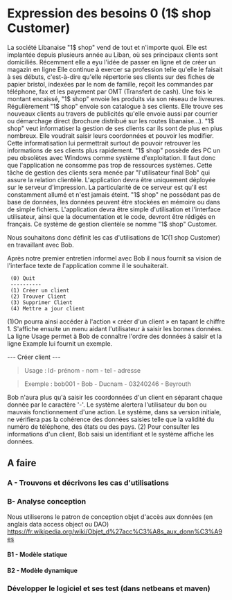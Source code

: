 # Expression des besoins 0 (1$ shop Customer)

La société Libanaise "1$ shop" vend de tout et n'importe quoi. Elle est implantée depuis plusieurs année au Liban, où ses principaux clients sont domiciliés. Récemment elle a eyu l'idée de passer en ligne et de créer un magazin en ligne Elle continue à exercer sa profession telle qu'elle le faisait à ses débuts, c'est-à-dire qu'elle répertorie ses clients sur des fiches de papier bristol, indexées par le nom de famille, reçoit les commandes par téléphone, fax et les payement par OMT (Transfert de cash). Une fois le montant encaissé, "1$ shop" envoie les produits via son réseau de livreures. Régulièrement "1$ shop" envoie son catalogue à ses clients. Elle trouve ses nouveaux clients au travers de publicités qu'elle envoie aussi par courrier ou démarchage direct (brochure distribué sur les routes libanaise…).
"1$ shop" veut informatiser la gestion de ses clients car ils sont de plus en plus nombreux. Elle voudrait saisir leurs coordonnées et pouvoir les modifier. Cette informatisation lui permettrait surtout de pouvoir retrouver les informations de ses clients plus rapidement. "1$ shop" possède des PC un peu obsolètes avec Windows comme système d'exploitation. Il faut donc que l'application ne consomme pas trop de ressources systèmes.
Cette tâche de gestion des clients sera menée par "l'utilisateur final Bob" qui assure la relation clientèle. L'application devra être uniquement déployée sur le serveur d'impression. La particularité de ce serveur est qu'il est constamment allumé et n'est jamais éteint. "1$ shop" ne possédant pas de base de données, les données peuvent être stockées en mémoire ou dans de simple fichiers. L'application devra être simple d'utilisation et l'interface utilisateur, ainsi que la documentation et le code, devront être rédigés en français. Ce système de gestion clientèle se nomme "1$ shop" Customer.

Nous souhaitons donc définit les cas d'utilisations de 1$C (1$ shop Customer) en travaillant avec Bob.

Après notre premier entretien informel avec Bob il nous fournit sa vision de l'interface texte de l'application comme il le souhaiterait.

```
 (0) Quit
 ----------
 (1) Créer un client
 (2) Trouver Client
 (3) Supprimer Client
 (4) Mettre a jour client
```

(1)On pourra ainsi accéder à l'action « créer d'un client » en tapant le chiffre 1. S'affiche ensuite un menu aidant l'utilisateur à saisir les bonnes données. La ligne Usage permet à Bob de connaître l'ordre des données à saisir et la ligne Example lui fournit un exemple.

--- Créer client ---
> Usage : Id- prénom - nom - tel - adresse

> Exemple : bob001 - Bob - Ducnam - 03240246 - Beyrouth

Bob n'aura plus qu'à saisir les coordonnées d'un client en séparant chaque donnée par le caractère '-'. Le système alertera l'utilisateur du bon ou mauvais fonctionnement d'une action. Le système, dans sa version initiale, ne vérifiera pas la cohérence des données saisies telle que la validité du numéro de téléphone, des états ou des pays.
(2) Pour consulter les informations d'un client, Bob saisi un identifiant et le système affiche les données.

## A faire
### A - Trouvons et décrivons les cas d'utilisations
### B- Analyse conception
Nous utiliserons le patron de conception objet d'accès aux données (en anglais data access object ou DAO)  https://fr.wikipedia.org/wiki/Objet_d%27acc%C3%A8s_aux_donn%C3%A9es
#### B1 - Modèle statique
#### B2 - Modèle dynamique

### Développer le logiciel et ses test (dans netbeans et maven)

